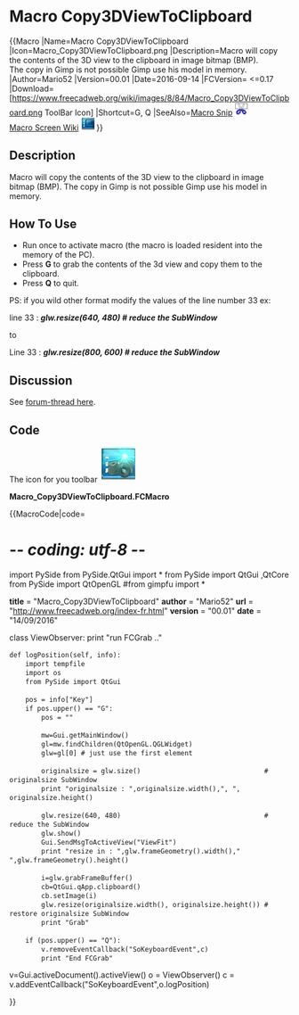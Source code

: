 # Macro Copy3DViewToClipboard
  {{Macro
|Name=Macro Copy3DViewToClipboard
|Icon=Macro_Copy3DViewToClipboard.png
|Description=Macro will copy the contents of the 3D view to the clipboard in image bitmap (BMP).<br/>The copy in Gimp is not possible Gimp use his model in memory.
|Author=Mario52
|Version=00.01
|Date=2016-09-14
|FCVersion= <=0.17
|Download=[https://www.freecadweb.org/wiki/images/8/84/Macro_Copy3DViewToClipboard.png ToolBar Icon]
|Shortcut=G, Q
|SeeAlso=[Macro Snip](Macro_Snip.md) <img src="images/Snip.png" width=24px><br/>[Macro Screen Wiki](Macro_Screen_Wiki.md) <img src="images/Macro_Screen_Wiki.png" width=24px>
}}

## Description

Macro will copy the contents of the 3D view to the clipboard in image bitmap (BMP). The copy in Gimp is not possible Gimp use his model in memory.

 

## How To Use 

-   Run once to activate macro (the macro is loaded resident into the memory of the PC).
-   Press **G** to grab the contents of the 3d view and copy them to the clipboard.
-   Press **Q** to quit.

PS: if you wild other format modify the values of the line number 33 ex: 

line 33 : ***glw.resize(640, 480) \# reduce the SubWindow***

 to 

Line 33 : ***glw.resize(800, 600) \# reduce the SubWindow***



## Discussion

See [forum-thread here](http://forum.freecadweb.org/viewtopic.php?f=3&t=16731).

## Code

The icon for you toolbar ![](images/Macro_Copy3DViewToClipboard.png )



**Macro\_Copy3DViewToClipboard.FCMacro**


{{MacroCode|code=
# -*- coding: utf-8 -*-
import PySide
from PySide.QtGui import *
from PySide import QtGui ,QtCore
from PySide import QtOpenGL
#from gimpfu import *
 
__title__   = "Macro_Copy3DViewToClipboard"
__author__  = "Mario52"
__url__     = "http://www.freecadweb.org/index-fr.html"
__version__ = "00.01"
__date__    = "14/09/2016"
           
class ViewObserver:
    print "run FCGrab .."
 
    def logPosition(self, info):
        import tempfile
        import os
        from PySide import QtGui
 
        pos = info["Key"]
        if pos.upper() == "G":
            pos = ""
           
            mw=Gui.getMainWindow()
            gl=mw.findChildren(QtOpenGL.QGLWidget)
            glw=gl[0] # just use the first element
 
            originalsize = glw.size()                               # originalsize SubWindow
            print "originalsize : ",originalsize.width(),", ", originalsize.height()
 
            glw.resize(640, 480)                                    # reduce the SubWindow
            glw.show()
            Gui.SendMsgToActiveView("ViewFit")
            print "resize in : ",glw.frameGeometry().width()," ",glw.frameGeometry().height()
 
            i=glw.grabFrameBuffer()
            cb=QtGui.qApp.clipboard()
            cb.setImage(i)
            glw.resize(originalsize.width(), originalsize.height()) # restore originalsize SubWindow
            print "Grab"
 
        if (pos.upper() == "Q"):
            v.removeEventCallback("SoKeyboardEvent",c)
            print "End FCGrab"
 
 
v=Gui.activeDocument().activeView()
o = ViewObserver()
c = v.addEventCallback("SoKeyboardEvent",o.logPosition)

}}




